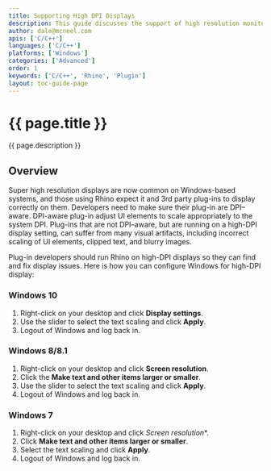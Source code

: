 ```yaml
---
title: Supporting High DPI Displays
description: This guide discusses the support of high resolution monitors.
author: dale@mcneel.com
apis: ['C/C++']
languages: ['C/C++']
platforms: ['Windows']
categories: ['Advanced']
order: 1
keywords: ['C/C++', 'Rhino', 'Plugin']
layout: toc-guide-page
---
```


# {{ page.title }}

{{ page.description }}

## Overview

Super high resolution displays are now common on Windows-based systems, and those using Rhino expect it and 3rd party plug-ins to display correctly on them. Developers need to make sure their plug-in are DPI–aware. DPI-aware plug-in adjust UI elements to scale appropriately to the system DPI. Plug-ins that are not DPI–aware, but are running on a high-DPI display setting, can suffer from many visual artifacts, including incorrect scaling of UI elements, clipped text, and blurry images.

Plug-in developers should run Rhino on high-DPI displays so they can find and fix display issues. Here is how you can configure Windows for high-DPI display:

### Windows 10

1. Right-click on your desktop and click **Display settings**.
1. Use the slider to select the text scaling and click **Apply**.
1. Logout of Windows and log back in.

### Windows 8/8.1

1. Right-click on your desktop and click **Screen resolution**.
1. Click the **Make text and other items larger or smaller**.
1. Use the slider to select the text scaling and click **Apply**.
1. Logout of Windows and log back in.

### Windows 7

1. Right-click on your desktop and click *Screen resolution**.
1. Click **Make text and other items larger or smaller**.
1. Select the text scaling and click **Apply**.
1. Logout of Windows and log back in.





